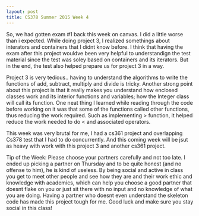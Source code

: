 ```yaml
---
layout: post
title: CS378 Summer 2015 Week 4
---
```


So, we had gotten exam #1 back this week on canvas. I did a little worse than i expected. While doing project 3, I realized somethings about interators and containers that I didnt know before. I think that having the exam after this project wouldve been very helpful to understandign the test material since the test was soley based on containers and its iterators. But in the end, the test also helped prepare us for project 3 in a way.

Project 3 is very tedious.. having to understand the algorithms to write the functions of add, subtract, multiply and divide is tricky. Another strong point about this project is that it really makes you understand how enclosed classes work and its interior functions and variables; how the Integer class will call its function. One neat thing I learned while reading through the code before working on it was that some of the functions called other functions, thus reducing the work required. Such as implementing > function, it helped reduce the work needed to do < and associated operators. 

This week was very brutal for me, I had a cs361 project and overlapping Cs378 test that I had to do concurrently. And this coming week will be jsut as heavy with work with this project 3 and another cs361 project.

Tip of the Week:
Please choose your partners carefully and not too late. I ended up picking a partner on Thursday and to be quite honest (and no offense to him), he is kind of useless. By being social and active in class you get to meet other people and see how they are and their work ethic and knowledge with academics, which can help you choose a good partner that doesnt flake on you or just sit there with no input and no knowledge of what you are doing. Having a partner who doesnt even understand the skeleton code has made this project tough for me. Good luck and make sure you stay social in this class!

